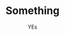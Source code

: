 ---
layout: post
title: "Something"
author: "YEs"
categories: documentation
tags: [sample]
image: city-1.jpg
---